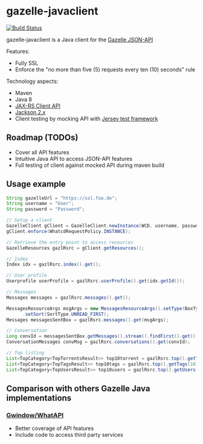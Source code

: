 # gazelle-javaclient

[![Build Status](https://snap-ci.com/k942/gazelle-javaclient/branch/master/build_image)](https://snap-ci.com/k942/gazelle-javaclient/branch/master)

gazelle-javaclient is a Java client for the [Gazelle JSON-API](https://github.com/WhatCD/Gazelle/wiki/JSON-API-Documentation)

Features:
- Fully SSL 
- Enforce the "no more than five (5) requests every ten (10) seconds" rule

Technology aspects:
- Maven
- Java 8
- [JAX-RS Client API](https://jersey.java.net/documentation/2.17/client.html)
- [Jackson 2.x](https://jersey.java.net/documentation/2.17/media.html)
- Client testing by mocking API with [Jersey test framework](https://jersey.java.net/documentation/2.17/test-framework.html)

## Roadmap (TODOs)
- Cover all API features
- Intuitive Java API to access JSON-API features
- Full testing of client against mocked API during maven build

## Usage example
```Java
String gazelleUrl = "https://ssl.foo.de";
String username = "User";
String password = "Password";

// Setup a client
GazelleClient gClient = GazelleClient.newInstance(WCD, username, password);
gClient.enforce(WhatcdRequestPolicy.INSTANCE);

// Retrieve the entry point to access resources
GazelleResources gazlRsrc = gClient.getResources();

// Index
Index idx = gazlRsrc.index().get();

// User profile
Userprofile userProfile = gazlRsrc.userProfile().get(idx.getId());

// Messages
Messages messages = gazlRsrc.messages().get();

MessagesResourceArgs msgArgs = new MessagesResourceArgs().setType(BoxType.SENTBOX)
      .setSort(SortType.UNREAD_FIRST);
Messages messagesSentBox = gazlRsrc.messages().get(msgArgs);

// Conversation
Long convId = messagesSentBox.getMessages().stream().findFirst().get().getConvId();
ConversationMessages convMsg = gazlRsrc.conversations().get(convId);

// Top listing
List<TopCategory<TopTorrentsResult>> top10torrent = gazlRsrc.top().getTorrents(10);
List<TopCategory<TopTagsResult>> top10tags = gazlRsrc.top().getTags(10);
List<TopCategory<TopUsersResult>> top10users = gazlRsrc.top().getUsers(10);

```

## Comparison with others Gazelle Java implementations

### [Gwindow/WhatAPI](https://github.com/Gwindow/WhatAPI)
- Better coverage of API features
- Include code to access third party services

